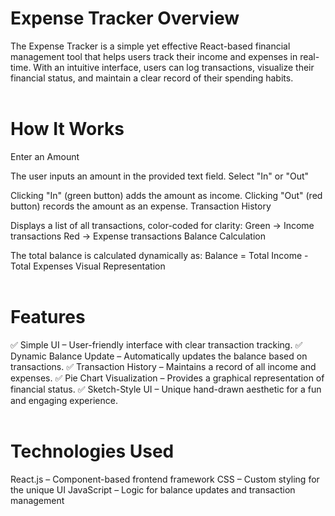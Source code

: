 <h1><b>Expense Tracker Overview</b></h1>
The Expense Tracker is a simple yet effective React-based financial management tool that helps users track their income and expenses in real-time. With an intuitive interface, users can log transactions, visualize their financial status, and maintain a clear record of their spending habits.
<br>
<br>

<h1><b>How It Works</b></h1>
Enter an Amount

The user inputs an amount in the provided text field.
Select "In" or "Out"

Clicking "In" (green button) adds the amount as income.
Clicking "Out" (red button) records the amount as an expense.
Transaction History

Displays a list of all transactions, color-coded for clarity:
Green → Income transactions
Red → Expense transactions
Balance Calculation

The total balance is calculated dynamically as:
Balance = Total Income - Total Expenses
Visual Representation
<br>
<br>

<h1><b>Features</b></h1>
✅ Simple UI – User-friendly interface with clear transaction tracking.
✅ Dynamic Balance Update – Automatically updates the balance based on transactions.
✅ Transaction History – Maintains a record of all income and expenses.
✅ Pie Chart Visualization – Provides a graphical representation of financial status.
✅ Sketch-Style UI – Unique hand-drawn aesthetic for a fun and engaging experience.
<br>
<br>
<h1><b>Technologies Used</b></h1>
React.js – Component-based frontend framework
CSS – Custom styling for the unique UI
JavaScript – Logic for balance updates and transaction management
